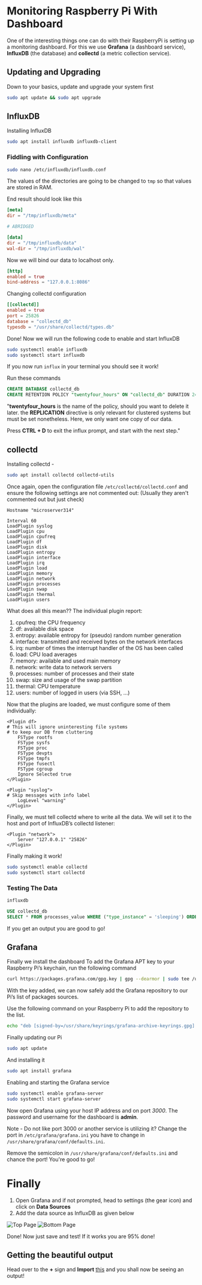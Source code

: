 # Monitoring Raspberry Pi With Dashboard

One of the interesting things one can do with their RaspberryPi is setting up a monitoring dashboard. For this we use **Grafana** (a dashboard service), **InfluxDB** (the database) and **collectd** (a metric collection service).

## Updating and Upgrading

Down to your basics, update and upgrade your system first

```bash
sudo apt update && sudo apt upgrade
```

## InfluxDB

Installing InfluxDB

```bash
sudo apt install influxdb influxdb-client
```

### Fiddling with Configuration

```bash
sudo nano /etc/influxdb/influxdb.conf
```

The values of the directories are going to be changed to `tmp` so that values are stored in RAM.

End result should look like this

```conf
[meta]
dir = "/tmp/influxdb/meta"

# ABRIDGED

[data]
dir = "/tmp/influxdb/data"
wal-dir = "/tmp/influxdb/wal"
```

Now we will bind our data to localhost only.

```conf
[http]
enabled = true
bind-address = "127.0.0.1:8086"
```

Changing collectd configuration

```conf
[[collectd]]
enabled = true
port = 25826
database = "collectd_db"
typesdb = "/usr/share/collectd/types.db"
```

Done! Now we will run the following code to enable and start InfluxDB

```bash
sudo systemctl enable influxdb
sudo systemctl start influxdb
```

If you now run `influx` in your terminal you should see it work!

Run these commands
```sql
CREATE DATABASE collectd_db
CREATE RETENTION POLICY "twentyfour_hours" ON "collectd_db" DURATION 24h REPLICATION 1 DEFAULT
```

"**twentyfour_hours** is the name of the policy, should you want to delete it later. the **REPLICATION** directive is only relevant for clustered systems but must be set nonetheless. Here, we only want one copy of our data.

Press **CTRL + D** to exit the influx prompt, and start with the next step."

## collectd

Installing collectd - 

```bash
sudo apt install collectd collectd-utils
```

Once again, open the configuration file `/etc/collectd/collectd.conf` and ensure the following settings are not commented out:
(Usually they aren't commented out but just check)

```
Hostname "microserver314"

Interval 60
LoadPlugin syslog
LoadPlugin cpu
LoadPlugin cpufreq
LoadPlugin df
LoadPlugin disk
LoadPlugin entropy
LoadPlugin interface
LoadPlugin irq
LoadPlugin load
LoadPlugin memory
LoadPlugin network
LoadPlugin processes
LoadPlugin swap
LoadPlugin thermal
LoadPlugin users
```

What does all this mean??
The individual plugin report:

1. cpufreq: the CPU frequency
2. df: available disk space
3. entropy: available entropy for (pseudo) random number generation
4. interface: transmitted and received bytes on the network interfaces
5. irq: number of times the interrupt handler of the OS has been called
6. load: CPU load averages
7. memory: available and used main memory
8. network: write data to network servers
9. processes: number of processes and their state
10. swap: size and usage of the swap partition
11. thermal: CPU temperature
12. users: number of logged in users (via SSH, …)


Now that the plugins are loaded, we must configure some of them individually:

```
<Plugin df>
# This will ignore uninteresting file systems
# to keep our DB from cluttering
    FSType rootfs
    FSType sysfs
    FSType proc
    FSType devpts
    FSType tmpfs
    FSType fusectl
    FSType cgroup
    Ignore Selected true
</Plugin>

<Plugin "syslog">
# Skip messages with info label
    LogLevel "warning"
</Plugin>
```

Finally, we must tell collectd where to write all the data. We will set it to the host and port of InfluxDB’s collectd listener:

```
<Plugin "network">
    Server "127.0.0.1" "25826"
</Plugin>
```

Finally making it work!

```bash
sudo systemctl enable collectd
sudo systemctl start collectd
```

### Testing The Data
```bash
influxdb
```
```sql
USE collectd_db
SELECT * FROM processes_value WHERE ("type_instance" = 'sleeping') ORDER BY time DESC LIMIT 1
```
If you get an output you are good to go!

## Grafana
Finally we install the dashboard
To add the Grafana APT key to your Raspberry Pi’s keychain, run the following command
```bash
curl https://packages.grafana.com/gpg.key | gpg --dearmor | sudo tee /usr/share/keyrings/grafana-archive-keyrings.gpg >/dev/null
```
With the key added, we can now safely add the Grafana repository to our Pi’s list of packages sources.

Use the following command on your Raspberry Pi to add the repository to the list.

```bash
echo "deb [signed-by=/usr/share/keyrings/grafana-archive-keyrings.gpg] https://packages.grafana.com/oss/deb stable main" | sudo tee /etc/apt/sources.list.d/grafana.list
```

Finally updating our Pi
```bash
sudo apt update
```

And installing it
```bash
sudo apt install grafana
```

Enabling and starting the Grafana service
```bash
sudo systemctl enable grafana-server
sudo systemctl start grafana-server
```

Now open Grafana using your host IP address and on port *3000*. The password and username for the dashboard is **admin**.

Note - Do not like port 3000 or another service is utilizing it? Change the port in `/etc/grafana/grafana.ini` you have to change in `/usr/share/grafana/conf/defaults.ini`.

Remove the semicolon in `/usr/share/grafana/conf/defaults.ini` and chance the port! You're good to go!


# Finally
1. Open Grafana and if not prompted, head to settings (the gear icon) and click on **Data Sources**
2. Add the data source as InfluxDB as given below

![Top Page](https://cdn.discordapp.com/attachments/456482075307016192/965186519646216253/unknown.png)
![Bottom Page](https://cdn.discordapp.com/attachments/456482075307016192/965192157235384340/unknown.png)

Done! Now just save and test! If it works you are 95% done!

## Getting the beautiful output

Head over to the **+** sign and **Import** [this](https://ch-st.de/assets/posts/raspberry-pi-grafana-influxdb-collectd/dashboard.json) and you shall now be seeing an output!